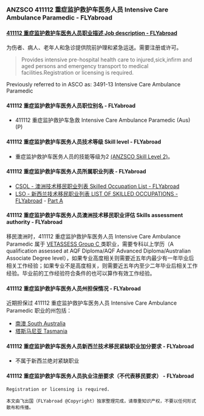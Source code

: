 ### ANZSCO 411112 重症监护救护车医务人员 Intensive Care Ambulance Paramedic - FLYabroad ###

#### [411112 重症监护救护车医务人员职业描述 Job description - FLYabroad](http://www.flyabroadvisa.com/anzsco/4111.html#411112)

为伤者、病人、老年人和急诊提供院前护理和紧急运送。需要注册或许可。

> Provides intensive pre-hospital health care to injured,sick,infirm and aged persons and emergency transport to medical facilities.Registration or licensing is required.

Previously referred to in ASCO as:
3491-13 Intensive Care Ambulance Paramedic

#### 411112 重症监护救护车医务人员职位别名 - FLYabroad
 
- 411112 重症监护救护车急救 Intensive Care Ambulance Paramedic (Aus) (P)

#### 411112 重症监护救护车医务人员技术等级 Skill level - FLYabroad

- 重症监护救护车医务人员的技能等级为2 [(ANZSCO Skill Level 2)](http://www.flyabroadvisa.com/anzsco/)。

#### 411112 重症监护救护车医务人员所属职业列表 - FLYabroad

- [CSOL - 澳洲技术移民职业列表 Skilled Occupation List - FLYabroad](http://www.flyabroadvisa.com/sol/)
- [LSO - 新西兰技术移民职业列表 LIST OF SKILLED OCCUPATIONS - FLYabroad](http://nz.flyabroadvisa.com/lso/) - [Part A](parta)

#### 411112 重症监护救护车医务人员澳洲技术移民职业评估 Skills assessment authority - FLYabroad

移民澳洲时，411112 重症监护救护车医务人员 Intensive Care Ambulance Paramedic 属于 [VETASSESS Group C ](http://www.flyabroadvisa.com/ass/vetassess.html)类职业，需要专科以上学历（A qualification assessed at AQF Diploma/AQF Advanced Diploma/Australian Associate Degree level），如果专业高度相关则需要近五年内最少有一年毕业后相关工作经验；如果专业不是高度相关，则需要近五年内至少二年毕业后相关工作经验。毕业前的工作经验符合条件的也可以算作有效工作经验。

#### 411112 重症监护救护车医务人员州担保情况 - FLYabroad

近期担保过 411112 重症监护救护车医务人员 Intensive Care Ambulance Paramedic 职业的州包括：

- [南澳 South Australia](http://www.flyabroadvisa.com/zdb/sa.html)
- [塔斯马尼亚 Tasmania](http://www.flyabroadvisa.com/zdb/tas.html)

#### 411112 重症监护救护车医务人员新西兰技术移民紧缺职业加分要求 - FLYabroad

- 不属于新西兰绝对紧缺职业

#### 411112 重症监护救护车医务人员执业注册要求（不代表移民要求） - FLYabroad

    Registration or licensing is required.

`本文由飞出国（FLYabroad @Copyright）独家整理完成，请尊重知识产权，不要以任何形式散布和传播。`